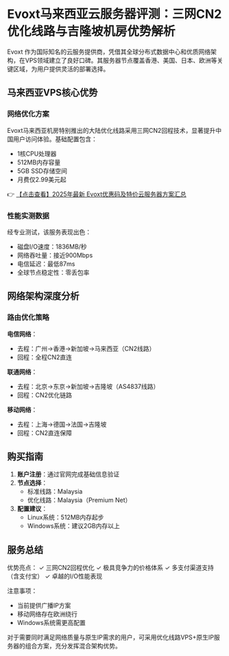 # Evoxt马来西亚云服务器评测：三网CN2优化线路与吉隆坡机房优势解析

Evoxt 作为国际知名的云服务提供商，凭借其全球分布式数据中心和优质网络架构，在VPS领域建立了良好口碑。其服务器节点覆盖香港、美国、日本、欧洲等关键区域，为用户提供灵活的部署选择。

## 马来西亚VPS核心优势

### 网络优化方案
Evoxt马来西亚机房特别推出的大陆优化线路采用三网CN2回程技术，显著提升中国用户访问体验。基础配置包含：
- 1核CPU处理器
- 512MB内存容量
- 5GB SSD存储空间
- 月费仅2.99美元起

👉 [【点击查看】2025年最新 Evoxt优惠码及特价云服务器方案汇总](https://bit.ly/evoxt)

### 性能实测数据
经专业测试，该服务表现出色：
- 磁盘I/O速度：1836MB/秒
- 网络吞吐量：接近900Mbps
- 电信延迟：最低87ms
- 全球节点稳定性：零丢包率

## 网络架构深度分析

### 路由优化策略
**电信网络**：
- 去程：广州→香港→新加坡→马来西亚（CN2线路）
- 回程：全程CN2直连

**联通网络**：
- 去程：北京→东京→新加坡→吉隆坡（AS4837线路）
- 回程：CN2优化链路

**移动网络**：
- 去程：上海→德国→法国→吉隆坡
- 回程：CN2直连保障

## 购买指南

1. **账户注册**：通过官网完成基础信息验证
2. **节点选择**：
   - 标准线路：Malaysia
   - 优化线路：Malaysia（Premium Net）
3. **配置建议**：
   - Linux系统：512MB内存起步
   - Windows系统：建议2GB内存以上

## 服务总结

优势亮点：
✓ 三网CN2回程优化
✓ 极具竞争力的价格体系
✓ 多支付渠道支持（含支付宝）
✓ 卓越的I/O性能表现

注意事项：
- 当前提供广播IP方案
- 移动网络存在欧洲绕行
- Windows系统需更高配置

对于需要同时满足网络质量与原生IP需求的用户，可采用优化线路VPS+原生IP服务器的组合方案，充分发挥混合架构优势。